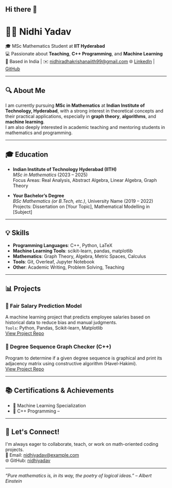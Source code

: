 ## Hi there 👋
# 👩‍🎓 Nidhi Yadav

🎓 MSc Mathematics Student at **IIT Hyderabad**  
💻 Passionate about **Teaching**, **C++ Programming**, and **Machine Learning**  
📍 Based in India | ✉️ nidhiradhakrishanaiith99@gmail.com 
🌐 [LinkedIn](https://www.linkedin.com/in/nidhiyadav) | [GitHub](https://github.com/nidhiyadav)

---

## 🔍 About Me

I am currently pursuing **MSc in Mathematics** at **Indian Institute of Technology, Hyderabad**, with a strong interest in theoretical concepts and their practical applications, especially in **graph theory**, **algorithms**, and **machine learning**.  
I am also deeply interested in academic teaching and mentoring students in mathematics and programming.

---

## 🎓 Education

- **Indian Institute of Technology Hyderabad (IITH)**  
  *MSc in Mathematics* (2023 – 2025)  
  Focus Areas: Real Analysis, Abstract Algebra, Linear Algebra, Graph Theory

- **Your Bachelor’s Degree**  
  *BSc Mathematics (or B.Tech, etc.)*, University Name (2019 – 2022)  
  Projects: Dissertation on [Your Topic], Mathematical Modelling in [Subject]

---

## 💡 Skills

- **Programming Languages**: C++, Python, LaTeX  
- **Machine Learning Tools**: scikit-learn, pandas, matplotlib  
- **Mathematics**: Graph Theory, Algebra, Metric Spaces, Calculus  
- **Tools**: Git, Overleaf, Jupyter Notebook  
- **Other**: Academic Writing, Problem Solving, Teaching

---

## 📊 Projects

### 📁 Fair Salary Prediction Model
A machine learning project that predicts employee salaries based on historical data to reduce bias and manual judgments.  
`Tools`: Python, Pandas, Scikit-learn, Matplotlib  
[View Project Repo](https://github.com/nidhiyadav/salary-prediction)

### 📁 Degree Sequence Graph Checker (C++)
Program to determine if a given degree sequence is graphical and print its adjacency matrix using constructive algorithm (Havel-Hakimi).  
[View Project Repo](https://github.com/nidhiyadav/graph-degree-checker)

---

## 📚 Certifications & Achievements

- 🏅 Machine Learning Specialization 
- 🏅 C++ Programming – 
  

---

## 💬 Let's Connect!

I'm always eager to collaborate, teach, or work on math-oriented coding projects.  
📧 Email: nidhiyadav@example.com  
🌐 GitHub: [nidhiyadav](https://github.com/nidhiyadav)

---

_“Pure mathematics is, in its way, the poetry of logical ideas.” – Albert Einstein_
<!--
**Nidhi786321/Nidhi786321** is a ✨ _special_ ✨ repository because its `README.md` (this file) appears on your GitHub profile.

Here are some ideas to get you started:

- 🔭 I’m currently working on ...
- 🌱 I’m currently learning ...
- 👯 I’m looking to collaborate on ...
- 🤔 I’m looking for help with ...
- 💬 Ask me about ...
- 📫 How to reach me: ...
- 😄 Pronouns: ...
- ⚡ Fun fact: ...
-->
